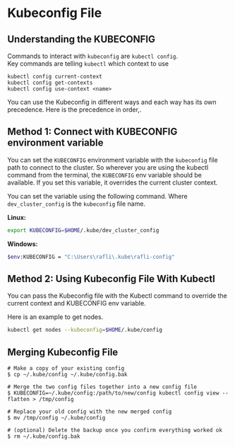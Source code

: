 # Kubeconfig File

## Understanding the KUBECONFIG

Commands to interact with `kubeconfig` are `kubectl config`. </br>
Key commands are telling `kubectl` which context to use 

```
kubectl config current-context
kubectl config get-contexts
kubectl config use-context <name>
```

You can use the Kubeconfig in different ways and each way has its own precedence. Here is the precedence in order,.

## Method 1: Connect with KUBECONFIG environment variable

You can set the `KUBECONFIG` environment variable with the `kubeconfig` file path to connect to the cluster. So wherever you are using the kubectl command from the terminal, the `KUBECONFIG` env variable should be available. If you set this variable, it overrides the current cluster context.

You can set the variable using the following command. Where `dev_cluster_config` is the `kubeconfig` file name.

**Linux:**
```bash
export KUBECONFIG=$HOME/.kube/dev_cluster_config
```
**Windows:**
```bash
$env:KUBECONFIG = "C:\Users\rafli\.kube\rafli-config"
```

## Method 2: Using Kubeconfig File With Kubectl

You can pass the Kubeconfig file with the Kubectl command to override the current context and KUBECONFIG env variable.

Here is an example to get nodes.

```bash
kubectl get nodes --kubeconfig=$HOME/.kube/config
```

## Merging Kubeconfig File

```
# Make a copy of your existing config
$ cp ~/.kube/config ~/.kube/config.bak

# Merge the two config files together into a new config file
$ KUBECONFIG=~/.kube/config:/path/to/new/config kubectl config view --flatten > /tmp/config

# Replace your old config with the new merged config
$ mv /tmp/config ~/.kube/config

# (optional) Delete the backup once you confirm everything worked ok
$ rm ~/.kube/config.bak
```


